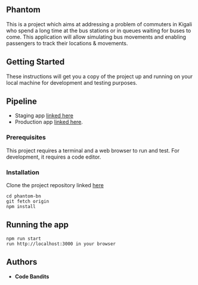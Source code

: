 ## Phantom

This is a project which aims at addressing a problem of commuters in Kigali who spend a long time at the bus stations or in queues waiting for buses to come. This application will allow simulating bus movements and enabling passengers to track their locations & movements.

## Getting Started

These instructions will get you a copy of the project up and running on your local machine for development and testing purposes.
## Pipeline
- Staging app [linked here](https://phantom-test.herokuapp.com/)
- Production app [linked here](https://phantom.co.rw/).

### Prerequisites

This project requires a terminal and a web browser to run and test. For development, it requires a code editor.

### Installation

Clone the project repository linked [here](https://github.com/Codebantis/phantom-fn)

```
cd phantom-bn
git fetch origin
npm install
```

## Running the app

```
npm run start
run http://localhost:3000 in your browser
```

## Authors

* **Code Bandits**
